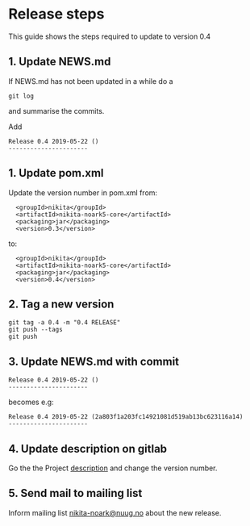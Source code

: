 # Release steps

This guide shows the steps required to update to version 0.4

## 1. Update NEWS.md

If NEWS.md has not been updated in a while do a 

    git log

and summarise the commits.

Add
``` 
Release 0.4 2019-05-22 ()
----------------------
``` 
   

## 1. Update pom.xml

Update the version number in pom.xml from: 

``` 
  <groupId>nikita</groupId>
  <artifactId>nikita-noark5-core</artifactId>
  <packaging>jar</packaging>
  <version>0.3</version>
```
to:
``` 
  <groupId>nikita</groupId>
  <artifactId>nikita-noark5-core</artifactId>
  <packaging>jar</packaging>
  <version>0.4</version>
```

## 2. Tag a new version

    git tag -a 0.4 -m "0.4 RELEASE" 
    git push --tags
    git push

## 3. Update NEWS.md with commit 

``` 
Release 0.4 2019-05-22 ()
----------------------
``` 
becomes e.g:
``` 
Release 0.4 2019-05-22 (2a803f1a203fc14921081d519ab13bc623116a14)
----------------------
``` 

## 4. Update description on gitlab
Go the the Project
[description](https://gitlab.com/OsloMet-ABI/nikita-noark5-core/edit)
and change the version number.


## 5. Send mail to mailing list

Inform mailing list nikita-noark@nuug.no about the new release.
